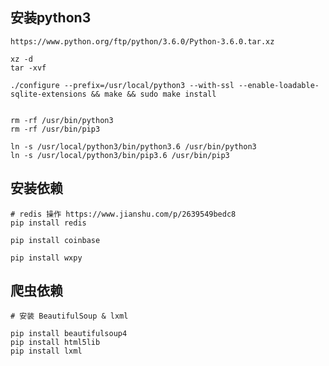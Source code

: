 ## 安装python3

    https://www.python.org/ftp/python/3.6.0/Python-3.6.0.tar.xz

    xz -d 
    tar -xvf
    
    ./configure --prefix=/usr/local/python3 --with-ssl --enable-loadable-sqlite-extensions && make && sudo make install
    
    
    rm -rf /usr/bin/python3
    rm -rf /usr/bin/pip3
    
    ln -s /usr/local/python3/bin/python3.6 /usr/bin/python3
    ln -s /usr/local/python3/bin/pip3.6 /usr/bin/pip3


## 安装依赖

    # redis 操作 https://www.jianshu.com/p/2639549bedc8
    pip install redis
    
    pip install coinbase
    
    pip install wxpy
    
## 爬虫依赖

    # 安装 BeautifulSoup & lxml
    
    pip install beautifulsoup4
    pip install html5lib
    pip install lxml
    
    